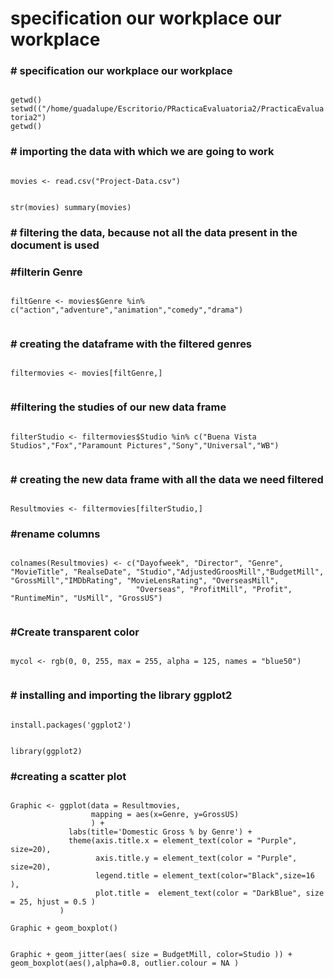 # specification our workplace our workplace
<h3># specification our workplace our workplace</h3>
<code>
getwd()
setwd(("/home/guadalupe/Escritorio/PRacticaEvaluatoria2/PracticaEvaluatoria2")
getwd()
</code>
<h3># importing the data with which we are going to work</h3>
<code>
movies <- read.csv("Project-Data.csv")

str(movies)
summary(movies)
</code>

<h3># filtering the data, because not all the data present in the document is used</h3>


<h3>#filterin Genre</h3>
  <code>
filtGenre <- movies$Genre %in% c("action","adventure","animation","comedy","drama")
             </code>


<h3># creating the dataframe with the filtered genres</h3>
    <code>
filtermovies <- movies[filtGenre,]
                </code>
<h3>#filtering the studies of our new data frame</h3>
      <code>
filterStudio <- filtermovies$Studio %in% c("Buena Vista Studios","Fox","Paramount Pictures","Sony","Universal","WB")
                </code>
                
<h3># creating the new data frame with all the data we need filtered</h3>
        <code>
Resultmovies <- filtermovies[filterStudio,]
</code>

<h3>#rename columns</h3>
<code>
colnames(Resultmovies) <- c("Dayofweek", "Director", "Genre", "MovieTitle", "RealseDate", "Studio","AdjustedGroosMill","BudgetMill", "GrossMill","IMDbRating", "MovieLensRating", "OverseasMill",
                            "Overseas", "ProfitMill", "Profit", "RuntimeMin", "UsMill", "GrossUS")
                          </code>
<h3>#Create transparent color</h3>
<code>
mycol <- rgb(0, 0, 255, max = 255, alpha = 125, names = "blue50")
         </code>
  
<h3># installing and importing the library ggplot2 </h3>
  <code>
install.packages('ggplot2')

library(ggplot2)
  </code>
<h3>#creating a scatter plot</h3>

<code>
Graphic <- ggplot(data = Resultmovies,
                  mapping = aes(x=Genre, y=GrossUS) 
                  ) + 
             labs(title='Domestic Gross % by Genre') + 
             theme(axis.title.x = element_text(color = "Purple", size=20),
                   axis.title.y = element_text(color = "Purple", size=20),
                   legend.title = element_text(color="Black",size=16 ),
                   plot.title =  element_text(color = "DarkBlue", size = 25, hjust = 0.5 )
           )</code><br>
  <code>
Graphic + geom_boxplot()

Graphic + geom_jitter(aes( size = BudgetMill, color=Studio )) + geom_boxplot(aes(),alpha=0.8, outlier.colour = NA ) 
</code>
